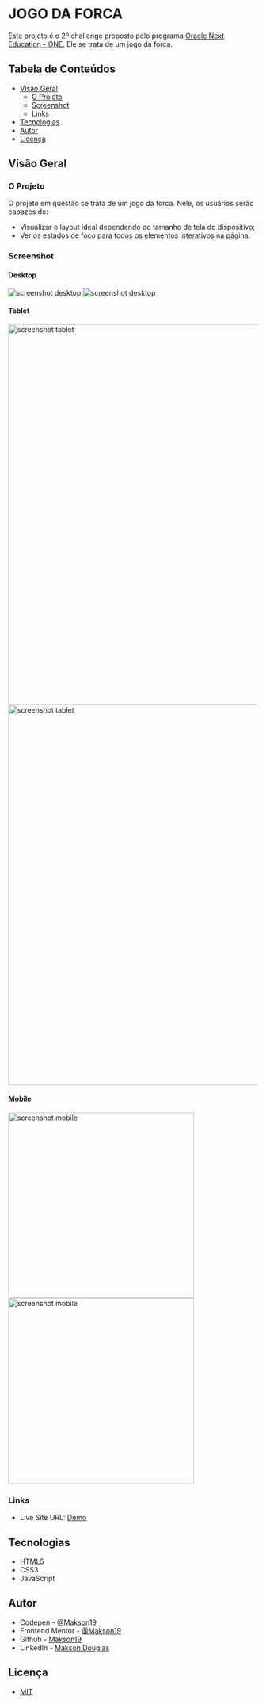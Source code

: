 # JOGO DA FORCA

Este projeto é o 2º challenge proposto pelo programa [Oracle Next Education - ONE.](https://www.oracle.com/br/education/oracle-next-education/) Ele se trata de um jogo da forca.

## Tabela de Conteúdos

* [Visão Geral](#visao-geral)
  * [O Projeto](#o-projeto)
  * [Screenshot](#screenshot)
  * [Links](#links)
* [Tecnologias](#tecnologias)
* [Autor](#autor)
* [Licença](#licença)

## Visão Geral

### O Projeto

O projeto em questão se trata de um jogo da forca. Nele, os usuários serão capazes de:

 - Visualizar o layout ideal dependendo do tamanho de tela do dispositivo;
 - Ver os estados de foco para todos os elementos interativos na página.

### Screenshot 

#### Desktop

<img src="./screenshots/screenshot-desktop1.png" alt="screenshot desktop">

<img src="./screenshots/screenshot-desktop2.png" alt="screenshot desktop">

#### Tablet

<img src="./screenshots/screenshot-tablet1.png" alt="screenshot tablet" width="768">

<img src="./screenshots/screenshot-tablet2.png" alt="screenshot tablet" width="768">

#### Mobile

<img src="./screenshots/screenshot-mobile1.png" alt="screenshot mobile" width="375">

<img src="./screenshots/screenshot-mobile2.png" alt="screenshot mobile" width="375">

### Links

- Live Site URL: [Demo](https://makson19.github.io/jogo-da-forca/)

## Tecnologias

- HTML5
- CSS3
- JavaScript

## Autor

- Codepen - [@Makson19](https://codepen.io/Makson19)
- Frontend Mentor - [@Makson19](https://www.frontendmentor.io/profile/Makson19)
- Github - [Makson19](https://github.com/Makson19)
- LinkedIn - [Makson Douglas](https://www.linkedin.com/in/maksondouglas)


## Licença

- [MIT](./LICENSE)